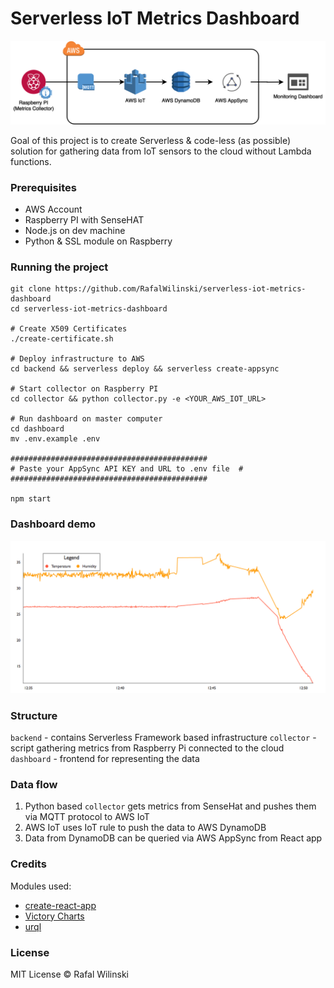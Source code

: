 # Serverless IoT Metrics Dashboard

![Serverless IoT Metrics Dashboard](assets/rpi-iot-serverless.png?raw=true "Serverless IoT Metrics Dashboard")

Goal of this project is to create Serverless & code-less (as possible) solution for gathering data from IoT sensors to the cloud without Lambda functions.

### Prerequisites
- AWS Account
- Raspberry PI with SenseHAT
- Node.js on dev machine
- Python & SSL module on Raspberry

### Running the project
```
git clone https://github.com/RafalWilinski/serverless-iot-metrics-dashboard
cd serverless-iot-metrics-dashboard

# Create X509 Certificates
./create-certificate.sh

# Deploy infrastructure to AWS
cd backend && serverless deploy && serverless create-appsync

# Start collector on Raspberry PI
cd collector && python collector.py -e <YOUR_AWS_IOT_URL>

# Run dashboard on master computer
cd dashboard
mv .env.example .env

############################################
# Paste your AppSync API KEY and URL to .env file  #
############################################

npm start
```

### Dashboard demo
![Dashboard](assets/dashboard.png?raw=true "Dashboard")

### Structure
`backend` - contains Serverless Framework based infrastructure
`collector` - script gathering metrics from Raspberry Pi connected to the cloud
`dashboard` - frontend for representing the data

### Data flow
1. Python based `collector` gets metrics from SenseHat and pushes them via MQTT protocol to AWS IoT
2. AWS IoT uses IoT rule to push the data to AWS DynamoDB
3. Data from DynamoDB can be queried via AWS AppSync from React app

### Credits
Modules used:
- [create-react-app](https://github.com/facebook/create-react-app)
- [Victory Charts](https://github.com/FormidableLabs/victory-chart)
- [urql](https://github.com/FormidableLabs/urql)

### License
MIT License © Rafal Wilinski
